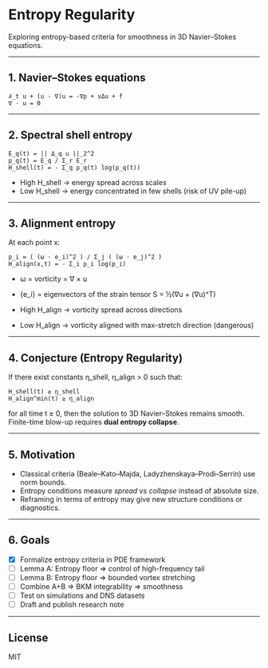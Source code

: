 # Entropy Regularity

Exploring entropy-based criteria for smoothness in 3D Navier–Stokes equations.

---

## 1. Navier–Stokes equations

```
∂_t u + (u · ∇)u = -∇p + νΔu + f
∇ · u = 0
```

---

## 2. Spectral shell entropy

```
E_q(t) = || Δ_q u ||_2^2
p_q(t) = E_q / Σ_r E_r
H_shell(t) = - Σ_q p_q(t) log(p_q(t))
```

- High H_shell → energy spread across scales  
- Low H_shell → energy concentrated in few shells (risk of UV pile-up)

---

## 3. Alignment entropy

At each point x:

```
p_i = ( (ω · e_i)^2 ) / Σ_j ( (ω · e_j)^2 )
H_align(x,t) = - Σ_i p_i log(p_i)
```

- ω = vorticity = ∇ × u  
- {e_i} = eigenvectors of the strain tensor S = ½(∇u + (∇u)^T)

- High H_align → vorticity spread across directions  
- Low H_align → vorticity aligned with max-stretch direction (dangerous)

---

## 4. Conjecture (Entropy Regularity)

If there exist constants η_shell, η_align > 0 such that:

```
H_shell(t) ≥ η_shell
H_align^min(t) ≥ η_align
```

for all time t ≥ 0, then the solution to 3D Navier–Stokes remains smooth.  
Finite-time blow-up requires **dual entropy collapse**.

---

## 5. Motivation

- Classical criteria (Beale–Kato–Majda, Ladyzhenskaya–Prodi–Serrin) use norm bounds.  
- Entropy conditions measure *spread vs collapse* instead of absolute size.  
- Reframing in terms of entropy may give new structure conditions or diagnostics.

---

## 6. Goals

- [x] Formalize entropy criteria in PDE framework  
- [ ] Lemma A: Entropy floor ⇒ control of high-frequency tail  
- [ ] Lemma B: Entropy floor ⇒ bounded vortex stretching  
- [ ] Combine A+B ⇒ BKM integrability ⇒ smoothness  
- [ ] Test on simulations and DNS datasets  
- [ ] Draft and publish research note

---

## License

MIT
